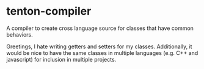 # tenton-compiler
A compiler to create cross language source for classes that have common behaviors.

Greetings,
     I hate writing getters and setters for my classes. Additionally, it would be nice 
     to have the same classes in multiple languages (e.g. C++ and javascript) for inclusion in multiple 
     projects.
